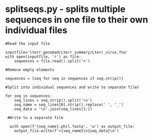 # splitseqs.py - splits multiple sequences in one file to their own individual files
    #Read the input file

    inputfile='lterr_genomad/Lterr_summary/Lterr_virus.fna'
    with open(inputfile, 'r') as file:
        sequences = file.read().split('>')

    #Remove empty elements

    sequences = [seq for seq in sequences if seq.strip()]

    #Split into individual sequences and write to separate files

    for seq in sequences:
        seq_lines = seq.strip().split('\n')
        seq_name = seq_lines[0].strip().replace(' ', '_')
        seq_data = '\n'.join(seq_lines[1:])

     #Write to a separate file
  
      with open(f'{seq_name}.phil.fasta', 'w') as output_file: 
        output_file.write(f'>{seq_name}\n{seq_data}\n')

